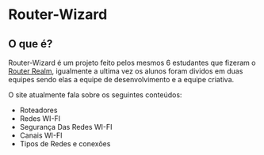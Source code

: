 # Router-Wizard
## O que é?
Router-Wizard é um projeto feito pelos mesmos 6 estudantes que fizeram o [Router Realm](https://github.com/SimplyOrtiz/Router-Realm), igualmente a ultima vez os alunos foram dividos em duas equipes sendo elas a equipe de desenvolvimento e a equipe criativa.

O site atualmente  fala sobre os seguintes conteúdos:
- Roteadores
- Redes WI-FI
- Segurança Das Redes WI-FI
- Canais WI-FI
- Tipos de Redes e conexões